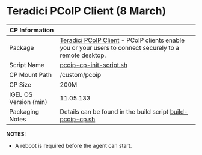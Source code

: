 # Teradici PCoIP Client (8 March)

|  CP Information |            |
|-----------------|------------|
| Package | [Teradici PCoIP Client](https://docs.teradici.com/find/product/cloud-access-software) - PCoIP clients enable you or your users to connect securely to a remote desktop. |
| Script Name | [pcoip-cp-init-script.sh](build/pcoip-cp-init-script.sh) |
| CP Mount Path | /custom/pcoip |
| CP Size | 200M |
| IGEL OS Version (min) | 11.05.133 |
| Packaging Notes | Details can be found in the build script [build-pcoip-cp.sh](build/build-pcoip-cp.sh) |

**NOTES:**

- A reboot is required before the agent can start.
